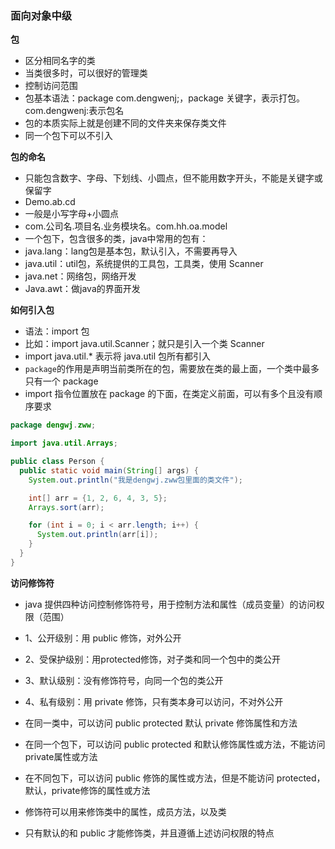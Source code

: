 ### 面向对象中级

**包**

* 区分相同名字的类
* 当类很多时，可以很好的管理类
* 控制访问范围
* 包基本语法：package com.dengwenj;，package  关键字，表示打包。com.dengwenj:表示包名
* 包的本质实际上就是创建不同的文件夹来保存类文件
* 同一个包下可以不引入

**包的命名**

* 只能包含数字、字母、下划线、小圆点，但不能用数字开头，不能是关键字或保留字
* Demo.ab.cd
* 一般是小写字母+小圆点
* com.公司名.项目名.业务模块名。com.hh.oa.model
* 一个包下，包含很多的类，java中常用的包有：
* java.lang：lang包是基本包，默认引入，不需要再导入
* java.util：util包，系统提供的工具包，工具类，使用 Scanner
* java.net：网络包，网络开发
* Java.awt：做java的界面开发

**如何引入包**

* 语法：import 包
* 比如：import java.util.Scanner；就只是引入一个类 Scanner
* import java.util.* 表示将 java.util 包所有都引入
* `package`的作用是声明当前类所在的包，需要放在类的最上面，一个类中最多只有一个 package
* import 指令位置放在 package 的下面，在类定义前面，可以有多个且没有顺序要求

```java
package dengwj.zww;

import java.util.Arrays;

public class Person {
  public static void main(String[] args) {
    System.out.println("我是dengwj.zww包里面的类文件");

    int[] arr = {1, 2, 6, 4, 3, 5};
    Arrays.sort(arr);

    for (int i = 0; i < arr.length; i++) {
      System.out.println(arr[i]);
    }
  }
}
```

**访问修饰符**

* java 提供四种访问控制修饰符号，用于控制方法和属性（成员变量）的访问权限（范围）
* 1、公开级别：用 public 修饰，对外公开
* 2、受保护级别：用protected修饰，对子类和同一个包中的类公开
* 3、默认级别：没有修饰符号，向同一个包的类公开
* 4、私有级别：用 private 修饰，只有类本身可以访问，不对外公开

* 在同一类中，可以访问 public protected 默认 private 修饰属性和方法
* 在同一个包下，可以访问 public protected 和默认修饰属性或方法，不能访问 private属性或方法
* 在不同包下，可以访问 public 修饰的属性或方法，但是不能访问 protected，默认，private修饰的属性或方法
* 修饰符可以用来修饰类中的属性，成员方法，以及类
* 只有默认的和 public 才能修饰类，并且遵循上述访问权限的特点
